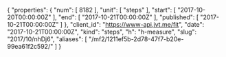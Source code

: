 {
  "properties": {
    "num": [
      8182
    ],
    "unit": [
      "steps"
    ],
    "start": [
      "2017-10-20T00:00:00Z"
    ],
    "end": [
      "2017-10-21T00:00:00Z"
    ],
    "published": [
      "2017-10-21T00:00:00Z"
    ]
  },
  "client_id": "https://www-api.jvt.me/fit",
  "date": "2017-10-21T00:00:00Z",
  "kind": "steps",
  "h": "h-measure",
  "slug": "2017/10/nhDj6",
  "aliases": [
    "/mf2/1211ef5b-2d78-47f7-b20e-99ea61f2c592/"
  ]
}
